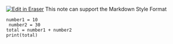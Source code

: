 [![Edit in Eraser](https://firebasestorage.googleapis.com/v0/b/second-petal-295822.appspot.com/o/images%2Fgithub%2FOpen%20in%20Eraser.svg?alt=media&token=968381c8-a7e7-472a-8ed6-4a6626da5501)](https://app.eraser.io/workspace/ce53flOKt2OSjGbycC48)
This note can support the Markdown Style Format

```
number1 = 10
 number2 = 30
total = number1 + number2
print(total)
```





<!--- Eraser file: https://app.eraser.io/workspace/ce53flOKt2OSjGbycC48 --->